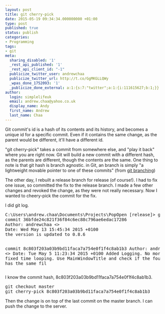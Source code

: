 ```yaml
---
layout: post
title: git cherry-pick
date: 2015-05-19 09:34:34.000000000 +01:00
type: post
published: true
status: publish
categories:
- Programming
tags:
- git
meta:
  sharing_disabled: '1'
  _rest_api_published: '1'
  _rest_api_client_id: "-1"
  publicize_twitter_user: andrewchaa
  publicize_twitter_url: http://t.co/GgMKGLLQWy
  _wpas_done_1752093: '1'
  _publicize_done_external: a:1:{s:7:"twitter";a:1:{i:111615627;b:1;}}
author:
  login: simplelifeuk
  email: andrew.chaa@yahoo.co.uk
  display_name: Andy
  first_name: Andrew
  last_name: Chaa
---
```

<p>Git commit's id is a hash of its contents and its history, and becomes a unique id for a specific commit. Even if it contains the same change, as the parent would be different, it'll have a different id.</p>
<p>"git cherry-pick" takes a commit from somewhere else, and "play it back" where you are right now. Git will build a new commit with a different hash, as the parents are different, though the contents are the same. One thing to note is that git hash is branch agnostic. in Git, an branch is simply "a lightweight movable pointer to one of these commits" (from <a href="https://git-scm.com/book/no-nb/v1/Git-Branching-What-a-Branch-Is">git branching</a>)</p>
<p>The other day, I rebuilt a release branch for release (of course!). I had to fix one issue, so committed the fix to the release branch. I made a few other changes and revoked the change, as they were not really necessary. Now I wanted to cheery-pick the commit for the fix.</p>
<p>I did git log.</p>
<pre>C:\Users\andrew.chaa\Documents\Projects\PopOpen [release]&gt; git log
commit 36bfde24c821f36f84c6ec88c796ae6edac17286
Author: andrewchaa &lt;&gt;
Date: Wed May 13 15:45:34 2015 +0100
the version is updated to 0.8.6

commit 8c803f203a03b9bd11faca7a754e0f1f4c8ab1b3
Author: andrewchaa &lt;&gt;
Date: Tue May 5 11:23:34 2015 +0100
Added Logging. No more fixed time looping. Use MainWindowTitle and check if the found window has the same fil</pre>
<p>I know the commit hash, 8c803f203a03b9bd11faca7a754e0f1f4c8ab1b3.</p>
<pre>git checkout master
git cherry-pick 8c803f203a03b9bd11faca7a754e0f1f4c8ab1b3</pre>
<p>Then the change is on top of the last commit on the master branch. I can push the change to the server.</p>
